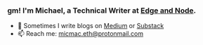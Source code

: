 ### gm! I'm Michael, a Technical Writer at [Edge and Node](https://edgeandnode.com/).

- 📝 Sometimes I write blogs on [Medium](https://micmac.blog/) or [Substack](https://michaelmacaulay.substack.com/)
- 📫 Reach me: micmac.eth@protonmail.com

